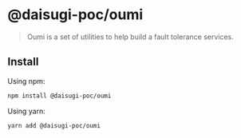 # @daisugi-poc/oumi

> Oumi is a set of utilities to help build a fault tolerance services.

## Install

Using npm:

```sh
npm install @daisugi-poc/oumi
```

Using yarn:

```sh
yarn add @daisugi-poc/oumi
```
